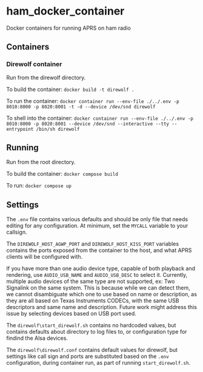 # ham_docker_container

Docker containers for running APRS on ham radio

## Containers

### Direwolf container

Run from the direwolf directory.

To build the container: `docker build -t direwolf .`

To run the container: `docker container run --env-file ./../.env -p 8010:8000 -p 8020:8001 -t -d --device /dev/snd direwolf`

To shell into the container: `docker container run --env-file ./../.env -p 8010:8000 -p 8020:8001 --device /dev/snd --interactive --tty --entrypoint /bin/sh direwolf`

## Running

Run from the root directory.

To build the container: `docker compose build`

To run: `docker compose up`

## Settings

The `.env` file contains various defaults and should be only file that needs editing for any configuration. At minimum, set the `MYCALL` variable to your callsign.

The `DIREWOLF_HOST_AGWP_PORT` and `DIREWOLF_HOST_KISS_PORT` variables contains the ports exposed from the container to the host, and what APRS clients will be configured with.

If you have more than one audio device type, capable of both playback and rendering, use `AUDIO_USB_NAME` and `AUDIO_USB_DESC` to select it. Currently, multiple audio devices of the same type are not supported, ex: Two Signalink on the same system. This is because while we can detect them, we cannot disambiguate which one to use based on name or description, as they are all based on Texas Instruments CODECs, with the same USB descriptors and same name and description. Future work might address this issue by selecting devices based on USB port used.

The `direwolf\start_direwolf.sh` contains no hardcoded values, but contains defaults about directory to log files to, or configuration type for findind the Alsa devices.

The `direwolf\direwolf.conf` contains default values for direwolf, but settings like call sign and ports are substituted based on the `.env` configuration, during container run, as part of running `start_direwolf.sh`.


